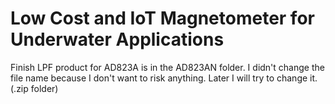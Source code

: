 # Low Cost and IoT Magnetometer for Underwater Applications

Finish LPF product for AD823A is in the AD823AN folder. I didn't change the file name because I don't want to risk anything. Later I will try to change it. (.zip folder)


